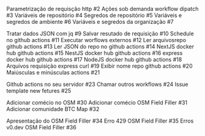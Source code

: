
Parametrização de requisção http #2
Ações sob demanda workflow dipatch #3
Variáveis de repositório #4
Segredos de repositório #5
Variáveis e segredos de ambiente #6
Variáveis e segredos da organização #7

Tratar dados JSON com jq #9
Salvar resutado de requisição #10
Schedule no github actions #11
Executar worflows externos #12
Ler arquivosrepo github actions #13
Ler JSON do repo no github actions #14
NextJS docker hub github actions #15
NestJS docker hub github actions #16
express docker hub github actions #17
NodeJS docker hub github actions #18
Arquivos requisição express curl #19
Exibir nome repo github actions #20
Maiúsculas e minúsculas actions #21

Github actions no seu servidor #23
Chamar outros workflows #24
Issue template new fetures #25




Adicionar comécio no OSM #30
Adicionar comécio OSM Field Filler #31
Adicionar comunidade BTC Map #32

Apresentação do OSM Field Filler #34
Erro 429 OSM Field Filler #35
Erros v0.dev OSM Field Filler #36
